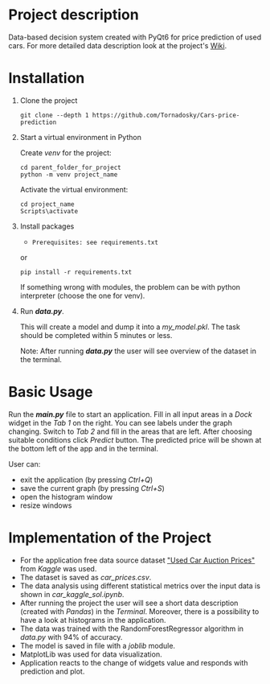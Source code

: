 # Project description
Data-based decision system created with PyQt6 for price prediction of used cars.
For more detailed data description look at the project's [Wiki](https://github.com/Tornadosky/Cars-price-prediction/wiki).

# Installation
1. Clone the project
    ```
    git clone --depth 1 https://github.com/Tornadosky/Cars-price-prediction
    ```
2. Start a virtual environment in Python

    Create _venv_ for the project:
    ```
    cd parent_folder_for_project
    python -m venv project_name
    ```
    Activate the virtual environment:
    ```
    cd project_name
    Scripts\activate
    ```
3. Install packages 
    - `Prerequisites: see requirements.txt`
    
    or
    ```
    pip install -r requirements.txt
    ```

    If something wrong with modules, the problem can be with python interpreter (choose the one for venv).
4. Run _**data.py**_. 

    This will create a model and dump it into a _my_model.pkl_. The task should be completed within 5 minutes or less.

    Note: After running _**data.py**_ the user will see overview of the dataset in the terminal.

# Basic Usage
Run the _**main.py**_ file to start an application. 
Fill in all input areas in a _Dock_ widget in the _Tab 1_ on the right. You can see labels under the graph changing. Switch to _Tab 2_ and fill in the areas that are left. 
After choosing suitable conditions click _Predict_ button.
The predicted price will be shown at the bottom left of the app and in the terminal.

User can:
- exit the application (by pressing _Ctrl+Q_)
- save the current graph (by pressing _Ctrl+S_)
- open the histogram window
- resize windows

# Implementation of the Project
+ For the application free data source dataset ["Used Car Auction Prices"](https://www.kaggle.com/datasets/tunguz/used-car-auction-prices) from _Kaggle_ was used.
+ The dataset is saved as _car_prices.csv_.
+ The data analysis using different statistical metrics over the input data is shown in _car_kaggle_sol.ipynb_.
+ After running the project the user will see a short data description (created with _Pandas_) in the _Terminal_. Moreover, there is a possibility to have a look at histograms in the application.
+ The data was trained with the RandomForestRegressor algorithm in _data.py_ with 94% of accuracy.
+ The model is saved in file with a _joblib_ module.
+ MatplotLib was used for data visualization.
+ Application reacts to the change of widgets value and responds with prediction and plot.
